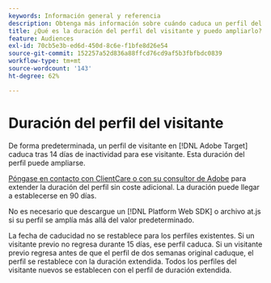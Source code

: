 ```yaml
---
keywords: Información general y referencia
description: Obtenga más información sobre cuándo caduca un perfil del visitante en [!DNL Adobe Target].
title: ¿Qué es la duración del perfil del visitante y puedo ampliarlo?
feature: Audiences
exl-id: 70cb5e3b-ed6d-450d-8c6e-f1bfe8d26e54
source-git-commit: 152257a52d836a88ffcd76cd9af5b3fbfbdc0839
workflow-type: tm+mt
source-wordcount: '143'
ht-degree: 62%

---
```


# Duración del perfil del visitante

De forma predeterminada, un perfil de visitante en [!DNL Adobe Target] caduca tras 14 días de inactividad para ese visitante. Esta duración del perfil puede ampliarse.

[Póngase en contacto con ClientCare o con su consultor de Adobe](/help/main/cmp-resources-and-contact-information.md#reference_ACA3391A00EF467B87930A450050077C) para extender la duración del perfil sin coste adicional. La duración puede llegar a establecerse en 90 días.

No es necesario que descargue un [!DNL Platform Web SDK] o archivo at.js si su perfil se amplía más allá del valor predeterminado.

La fecha de caducidad no se restablece para los perfiles existentes. Si un visitante previo no regresa durante 15 días, ese perfil caduca. Si un visitante previo regresa antes de que el perfil de dos semanas original caduque, el perfil se restablece con la duración extendida. Todos los perfiles del visitante nuevos se establecen con el perfil de duración extendida.
